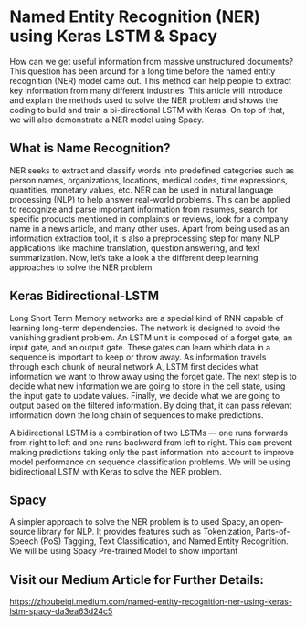 # Named Entity Recognition (NER) using Keras LSTM & Spacy
How can we get useful information from massive unstructured documents? This question has been around for a long time before the named entity recognition (NER) model came out. This method can help people to extract key information from many different industries. This article will introduce and explain the methods used to solve the NER problem and shows the coding to build and train a bi-directional LSTM with Keras. On top of that, we will also demonstrate a NER model using Spacy.

## What is Name Recognition? 
NER seeks to extract and classify words into predefined categories such as person names, organizations, locations, medical codes, time expressions, quantities, monetary values, etc. NER can be used in natural language processing (NLP) to help answer real-world problems. This can be applied to recognize and parse important information from resumes, search for specific products mentioned in complaints or reviews, look for a company name in a news article, and many other uses. Apart from being used as an information extraction tool, it is also a preprocessing step for many NLP applications like machine translation, question answering, and text summarization. Now, let’s take a look a the different deep learning approaches to solve the NER problem.

## Keras Bidirectional-LSTM
Long Short Term Memory networks are a special kind of RNN capable of learning long-term dependencies. The network is designed to avoid the vanishing gradient problem. An LSTM unit is composed of a forget gate, an input gate, and an output gate. These gates can learn which data in a sequence is important to keep or throw away. As information travels through each chunk of neural network A, LSTM first decides what information we want to throw away using the forget gate. The next step is to decide what new information we are going to store in the cell state, using the input gate to update values. Finally, we decide what we are going to output based on the filtered information. By doing that, it can pass relevant information down the long chain of sequences to make predictions.

A bidirectional LSTM is a combination of two LSTMs — one runs forwards from right to left and one runs backward from left to right. This can prevent making predictions taking only the past information into account to improve model performance on sequence classification problems. We will be using bidirectional LSTM with Keras to solve the NER problem.

## Spacy
A simpler approach to solve the NER problem is to used Spacy, an open-source library for NLP. It provides features such as Tokenization, Parts-of-Speech (PoS) Tagging, Text Classification, and Named Entity Recognition. We will be using Spacy Pre-trained Model to show important

## Visit our Medium Article for Further Details: 
https://zhoubeiqi.medium.com/named-entity-recognition-ner-using-keras-lstm-spacy-da3ea63d24c5
